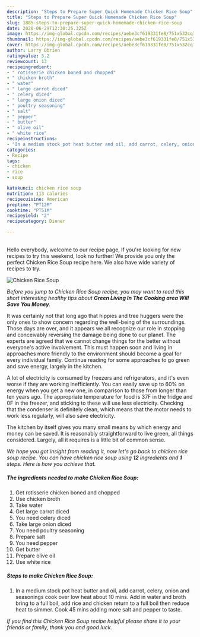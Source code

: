 ```yaml
---
description: "Steps to Prepare Super Quick Homemade Chicken Rice Soup"
title: "Steps to Prepare Super Quick Homemade Chicken Rice Soup"
slug: 1885-steps-to-prepare-super-quick-homemade-chicken-rice-soup
date: 2020-06-29T12:30:25.325Z
image: https://img-global.cpcdn.com/recipes/aebe3cf619331fe8/751x532cq70/chicken-rice-soup-recipe-main-photo.jpg
thumbnail: https://img-global.cpcdn.com/recipes/aebe3cf619331fe8/751x532cq70/chicken-rice-soup-recipe-main-photo.jpg
cover: https://img-global.cpcdn.com/recipes/aebe3cf619331fe8/751x532cq70/chicken-rice-soup-recipe-main-photo.jpg
author: Larry Obrien
ratingvalue: 3.2
reviewcount: 13
recipeingredient:
- " rotisserie chicken boned and chopped"
- " chicken broth"
- " water"
- " large carrot diced"
- " celery diced"
- " large onion diced"
- " poultry seasoning"
- " salt"
- " pepper"
- " butter"
- " olive oil"
- " white rice"
recipeinstructions:
- "In a medium stock pot heat butter and oil, add carrot, celery, onion and seasonings cook over low heat about 10 mins. Add in water and broth bring to a full boil, add rice and chicken return to a full boil then reduce heat to simmer. Cook 45 mins adding more salt and pepper to taste."
categories:
- Recipe
tags:
- chicken
- rice
- soup

katakunci: chicken rice soup 
nutrition: 113 calories
recipecuisine: American
preptime: "PT12M"
cooktime: "PT51M"
recipeyield: "2"
recipecategory: Dinner

---
```

<br>
Hello everybody, welcome to our recipe page, If you're looking for new recipes to try this weekend, look no further! We provide you only the perfect Chicken Rice Soup recipe here. We also have wide variety of recipes to try.
<br>


![Chicken Rice Soup](https://img-global.cpcdn.com/recipes/aebe3cf619331fe8/751x532cq70/chicken-rice-soup-recipe-main-photo.jpg)

<i>Before you jump to Chicken Rice Soup recipe, you may want to read this short interesting healthy tips about 
<strong>Green Living In The Cooking area Will Save You Money</strong>.</i>
</br>

It was certainly not that long ago that hippies and tree huggers were the only ones to show concern regarding the well-being of the surroundings. Those days are over, and it appears we all recognize our role in stopping and conceivably reversing the damage being done to our planet. The experts are agreed that we cannot change things for the better without everyone's active involvement. This must happen soon and living in approaches more friendly to the environment should become a goal for every individual family. Continue reading for some approaches to go green and save energy, largely in the kitchen.

A lot of electricity is consumed by freezers and refrigerators, and it's even worse if they are working inefficiently. You can easily save up to 60% on energy when you get a new one, in comparison to those from longer than ten years ago. The appropriate temperature for food is 37F in the fridge and 0F in the freezer, and sticking to these will use less electricity. Checking that the condenser is definitely clean, which means that the motor needs to work less regularly, will also save electricity.

The kitchen by itself gives you many small means by which energy and money can be saved. It is reasonably straightforward to live green, all things considered. Largely, all it requires is a little bit of common sense.


<i>We hope you got insight from reading it, now let's go back to chicken rice soup recipe. You can have chicken rice soup using <strong>12</strong> ingredients and <strong>1</strong> steps. Here is how you achieve that.
</i>

##### The ingredients needed to make Chicken Rice Soup:

1. Get  rotisserie chicken boned and chopped
1. Use  chicken broth
1. Take  water
1. Get  large carrot diced
1. You need  celery diced
1. Take  large onion diced
1. You need  poultry seasoning
1. Prepare  salt
1. You need  pepper
1. Get  butter
1. Prepare  olive oil
1. Use  white rice


##### Steps to make Chicken Rice Soup:

1. In a medium stock pot heat butter and oil, add carrot, celery, onion and seasonings cook over low heat about 10 mins. Add in water and broth bring to a full boil, add rice and chicken return to a full boil then reduce heat to simmer. Cook 45 mins adding more salt and pepper to taste.


<i>If you find this Chicken Rice Soup recipe helpful please share it to your friends or family, thank you and good luck.</i>
